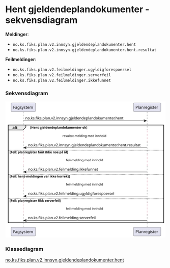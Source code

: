 # Hent gjeldendeplandokumenter - sekvensdiagram

**Meldinger**:
- `no.ks.fiks.plan.v2.innsyn.gjeldendeplandokumenter.hent`
- `no.ks.fiks.plan.v2.innsyn.gjeldendeplandokumenter.hent.resultat`

**Feilmeldinger**:
- `no.ks.fiks.plan.v2.feilmeldinger.ugyldigforespoersel`
- `no.ks.fiks.plan.v2.feilmeldinger.serverfeil`
- `no.ks.fiks.plan.v2.feilmeldinger.ikkefunnet`

### Sekvensdiagram
![sekvensdiagram](sequence-diagram.svg)


### Klassediagram

[no.ks.fiks.plan.v2.innsyn.gjeldendeplandokumenter.hent](./../../ClassDiagrams/no.ks.fiks.plan.v2.innsyn.gjeldendeplandokumenter.hent/README.md)
